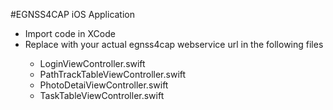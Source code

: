 #EGNSS4CAP iOS Application

- Import code in XCode
- Replace <your webserver url> with your actual egnss4cap webservice url in the following files
    - LoginViewController.swift
    - PathTrackTableViewController.swift
    - PhotoDetaiViewController.swift
    - TaskTableViewController.swift
